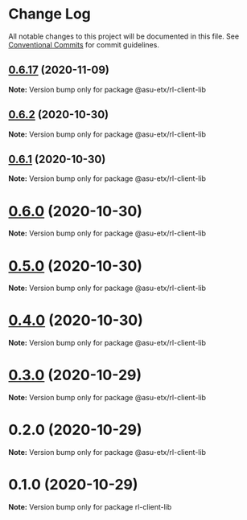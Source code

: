 # Change Log

All notable changes to this project will be documented in this file.
See [Conventional Commits](https://conventionalcommits.org) for commit guidelines.

## [0.6.17](https://github.com/ETX-ASU/ring-leader/compare/@asu-etx/rl-client-lib@0.6.2...@asu-etx/rl-client-lib@0.6.17) (2020-11-09)

**Note:** Version bump only for package @asu-etx/rl-client-lib





## [0.6.2](https://github.com/ETX-ASU/ring-leader/compare/@asu-etx/rl-client-lib@0.6.1...@asu-etx/rl-client-lib@0.6.2) (2020-10-30)

**Note:** Version bump only for package @asu-etx/rl-client-lib





## [0.6.1](https://github.com/ETX-ASU/ring-leader/compare/@asu-etx/rl-client-lib@0.6.0...@asu-etx/rl-client-lib@0.6.1) (2020-10-30)

**Note:** Version bump only for package @asu-etx/rl-client-lib





# [0.6.0](http://github.com/jstanley70/ETX-ASU/ring-leader/compare/@asu-etx/rl-client-lib@0.5.0...@asu-etx/rl-client-lib@0.6.0) (2020-10-30)

**Note:** Version bump only for package @asu-etx/rl-client-lib





# [0.5.0](http://github.com/jstanley70/ETX-ASU/ring-leader/compare/@asu-etx/rl-client-lib@0.4.0...@asu-etx/rl-client-lib@0.5.0) (2020-10-30)

**Note:** Version bump only for package @asu-etx/rl-client-lib





# [0.4.0](http://github.com/jstanley70/ETX-ASU/ring-leader/compare/@asu-etx/rl-client-lib@0.3.0...@asu-etx/rl-client-lib@0.4.0) (2020-10-30)

**Note:** Version bump only for package @asu-etx/rl-client-lib





# [0.3.0](http://github.com/jstanley70/ETX-ASU/ring-leader/compare/@asu-etx/rl-client-lib@0.2.0...@asu-etx/rl-client-lib@0.3.0) (2020-10-29)

**Note:** Version bump only for package @asu-etx/rl-client-lib





# 0.2.0 (2020-10-29)

**Note:** Version bump only for package @asu-etx/rl-client-lib





# 0.1.0 (2020-10-29)

**Note:** Version bump only for package rl-client-lib
